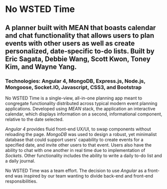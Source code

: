 # No WSTED Time #

## A planner built with MEAN that boasts calendar and chat functionality that allows users to plan events with other users as well as create personalized, date-specific to-do lists. Built by Eric Sagata, Debbie Wang, Scott Kwon, Toney Kim, and Wayne Yang. ##

### Technologies: Angular 4, MongoDB, Express.js, Node.js, Mongoose, Socket.IO, Javascript, CSS3, and Bootstrap ###

No WSTED Time is a single-view, all-in-one planning app meant to congregate functionality distributed across typical modern event planning applications. Developed using *MEAN* stack, the application an interactive calendar, which displays information on a second, informational component, relative to the date selected.

*Angular 4* provides fluid front-end UX/UI, to swap components without reloading the page. *MongoDB* was used to design a robust, yet minimalist database that could support users' capability to create events for a specified date, and invite other users to that event. Users also have the ability to chat with one another in real time due to implementation of *Sockets*. Other functionality includes the ability to write a daily to-do list and a daily journal.

No WSTED Time was a team effort. The decision to use *Angular* as a front-end was inspired by our team wanting to divide back-end and front-end responsibilities.
